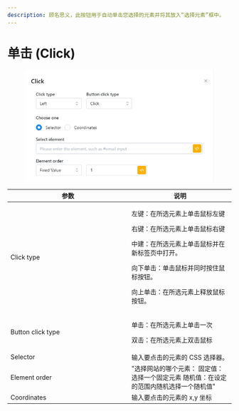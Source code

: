 ```yaml
---
description: 顾名思义，此按钮用于自动单击您选择的元素并将其放入“选择元素”框中。
---
```


# 单击 (Click)

<figure><img src="../../.gitbook/assets/image (150).png" alt=""><figcaption></figcaption></figure>

<table><thead><tr><th width="258">参数</th><th>说明</th></tr></thead><tbody><tr><td>Click type</td><td><p>左键：在所选元素上单击鼠标左键 </p><p>右键：在所选元素上单击鼠标右键 </p><p>中建：在所选元素上单击鼠标并在新标签页中打开。 </p><p>向下单击：单击鼠标并同时按住鼠标按钮。 </p><p>向上单击：在所选元素上释放鼠标按钮。</p></td></tr><tr><td>Button click type</td><td><p>单击：在所选元素上单击一次 </p><p>双击：在所选元素上双击鼠标</p></td></tr><tr><td>Selector</td><td>输入要点击的元素的 CSS 选择器。</td></tr><tr><td>Element order </td><td>"选择网站的哪个元素： 固定值：选择一个固定元素 随机值：在设定的范围内随机选择一个随机值"</td></tr><tr><td>Coordinates</td><td>输入要点击的元素的 x,y 坐标</td></tr></tbody></table>
